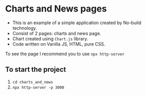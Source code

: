 # Charts and News pages

* This is an example of a simple application created by No-build technology.
* Consist of 2 pages: charts and news page.
* Chart created using `Chart.js` library.
* Code written on Vanilla JS, HTML, pure CSS.

To see the page I recommend you to use `npx http-server`

## To start the project
1. `cd charts_and_news`
2. `npx http-server -p 3000`
